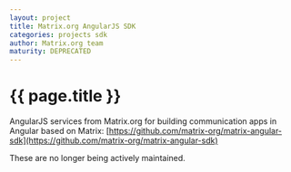 ```yaml
---
layout: project
title: Matrix.org AngularJS SDK
categories: projects sdk
author: Matrix.org team
maturity: DEPRECATED
---
```


# {{ page.title }}
AngularJS services from Matrix.org for building communication apps in Angular based on Matrix: [https://github.com/matrix-org/matrix-angular-sdk](https://github.com/matrix-org/matrix-angular-sdk)

These are no longer being actively maintained.
